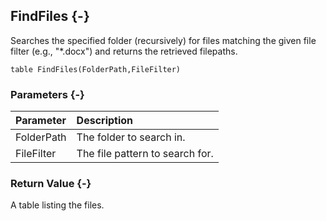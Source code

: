 ## FindFiles {-}

Searches the specified folder (recursively) for files matching the given file filter (e.g., "*.docx") and returns the retrieved filepaths.

```{sql}
table FindFiles(FolderPath,FileFilter)
```

### Parameters {-}

Parameter | Description
| :-- | :-- |
FolderPath | The folder to search in.
FileFilter | The file pattern to search for.

### Return Value {-}

A table listing the files.